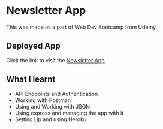 # Newsletter App

This was made as a part of Web Dev Bootcamp from Udemy.

## Deployed App

Click the link to visit the [Newsletter App](https://memu-newsletter-app.herokuapp.com/)





## What I learnt
* API Endpoints and Authentication
* Working with Postman
* Using and Working with JSON
* Using express and managing the app with it
* Setting Up and using Heroku


